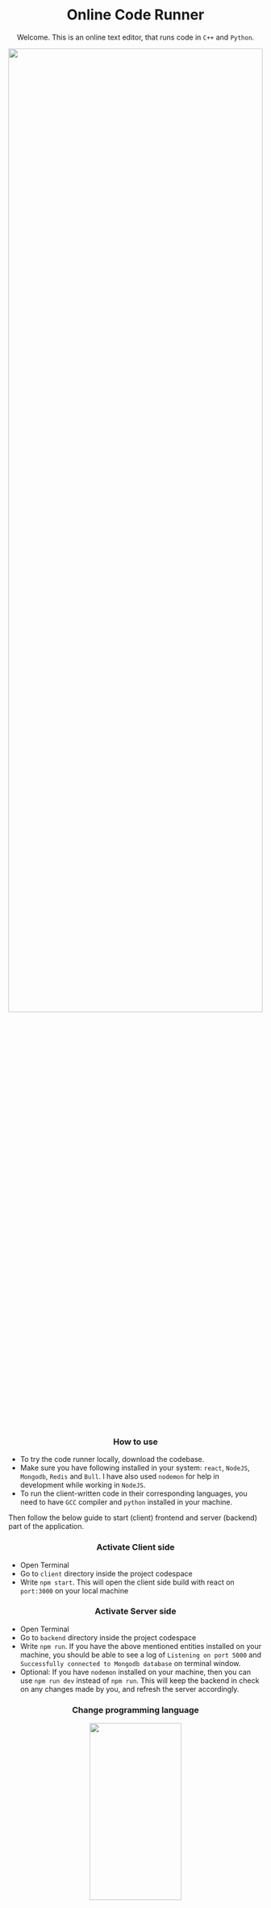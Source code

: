 <h1 align="center">Online Code Runner</h1>

<p align="center">Welcome. This is an online text editor, that runs code in <code>C++</code> and <code>Python</code>.</p>
<img src="https://github.com/jigyansunanda/Online-Code-Runner/blob/master/media/app-screengrab.png" height="70%" width="100%" >

<h3 align="center">How to use</h4>

-   To try the code runner locally, download the codebase.
-   Make sure you have following installed in your system: `react`, `NodeJS`, `Mongodb`, `Redis` and `Bull`. I have also used `nodemon` for help in development while working in `NodeJS`.
-   To run the client-written code in their corresponding languages, you need to have `GCC` compiler and `python` installed in your machine.

Then follow the below guide to start (client) frontend and server (backend) part of the application.

<h3 align="center">Activate Client side</h4>

-   Open Terminal
-   Go to `client` directory inside the project codespace
-   Write `npm start`. This will open the client side build with react on `port:3000` on your local machine

<h3 align="center">Activate Server side</h4>

-   Open Terminal
-   Go to `backend` directory inside the project codespace
-   Write `npm run`. If you have the above mentioned entities installed on your machine, you should be able to see a log of `Listening on port 5000` and `Successfully connected to Mongodb database` on terminal window.
-   Optional: If you have `nodemon` installed on your machine, then you can use `npm run dev` instead of `npm run`. This will keep the backend in check on any changes made by you, and refresh the server accordingly.

<h3 align="center">Change programming language</h3>
<p align="center">
<img src="https://github.com/jigyansunanda/Online-Code-Runner/blob/master/media/language-selection.gif" height="30%" width="60%">
</p>

<h3 align="center">Code exceution status</h3>
<p align="center">
<img src="https://github.com/jigyansunanda/Online-Code-Runner/blob/master/media/execution-status.gif" height="30%" width="60%">
</p>

<h3 align="center">Switch theme</h3>
<p align="center">
<img src="https://github.com/jigyansunanda/Online-Code-Runner/blob/master/media/theme-switch.gif" height="70%" width="100%">
</p>
